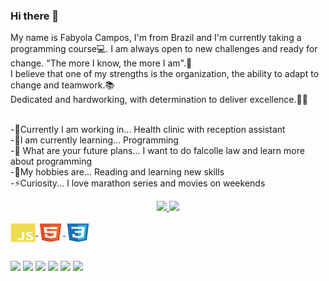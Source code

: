 ### Hi there 👋

My name is Fabyola Campos, I'm from Brazil and I'm currently taking a programming course💻. I am always open to new challenges and ready for change. "The more I know, the more I am".🥰
<br>
I believe that one of my strengths is the organization, the ability to adapt to change and teamwork.📚
<br>
Dedicated and hardworking, with determination to deliver excellence.👩‍💼
<br><br>

-🔭Currently I am working in... Health clinic with reception assistant
<br>
-🌱I am currently learning... Programming
<br>
-🤔 What are your future plans... I want to do falcolle law and learn more about programming
<br>
-👯My hobbies are... Reading and learning new skills
<br>
-⚡Curiosity... I love marathon series and movies on weekends
<br>

<div align="center">
  <a href="https://github.com/fabyolafc">
  <img height="180em" src="https://github-readme-stats.vercel.app/api?username=fabyolafc&show_icons=true&theme=dracula&include_all_commits=true&count_private=true"/>
  <img height="180em" src="https://github-readme-stats.vercel.app/api/top-langs/?username=fabyolafc&layout=compact&langs_count=7&theme=dracula"/>
</div>
  
<div style="display: inline_block"><br>
  <img align="center" alt="fabyola-Js" height="30" width="40" src="https://raw.githubusercontent.com/devicons/devicon/master/icons/javascript/javascript-plain.svg">
  <img align="center" alt="fabyola-HTML" height="30" width="40" src="https://raw.githubusercontent.com/devicons/devicon/master/icons/html5/html5-original.svg">
  <img align="center" alt="fabyola-CSS" height="30" width="40" src="https://raw.githubusercontent.com/devicons/devicon/master/icons/css3/css3-original.svg">
</div>

  ##
  
 <div>
  <a href="https://www.linkedin.com/in/fabyola-campos" target="_blank"><img src="https://img.shields.io/badge/-LinkedIn-%230077B5?style=for-the-badge&logo=linkedin&logoColor=white" target="_blank"></a>  
  <a href="https://www.instagram.com/fabyolacampos/?hl=pt-br" target="_blank"><img src="https://img.shields.io/badge/-Instagram-%23E4405F?style=for-the-badge&logo=instagram&logoColor=white" target="_blank"></a>
   <a href="https://m.facebook.com/fabyola.campos.54" target="_blank"><img src="https://img.shields.io/badge/Facebook-1877F2?style=for-the-badge&logo=facebook&logoColor=white" target="_blank"></a>
 	<a href=" https://twitter.com/Fabyola__?t=VT1gN4-HdWgyV9NGVZRD0w&s=08" target="_blank"><img src="https://img.shields.io/badge/Twitter-1DA1F2?style=for-the-badge&logo=twitter&logoColor=white" target="_blank"></a>
  <a href="https://vm.tiktok.com/ZM8Q5h7Lh/" target="_blank"><img src="https://img.shields.io/badge/TikTok-000000?style=for-the-badge&logo=tiktok&logoColor=white" target="_blank"></a> 
  <a href = "fabyolacampos20@gmail.com"><img src="https://img.shields.io/badge/Gmail-D14836?style=for-the-badge&logo=gmail&logoColor=white" target="_blank"></a>  
 </div>
  
  
  
  
  
<!--
#Hey
- 🔭 I’m currently working on ...
- 🌱 I’m currently learning ...
- 👯 I’m looking to collaborate on ...
- 🤔 I’m looking for help with ...
- 💬 Ask me about ...
- 📫 How to reach me: ...
- 😄 Pronouns: ...
- ⚡ Fun fact: ...
-->
